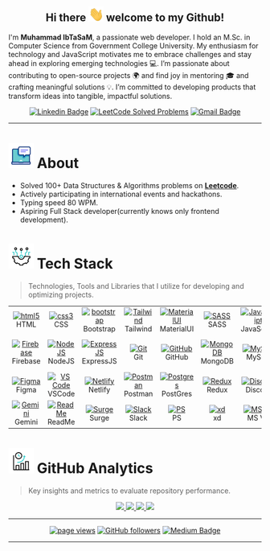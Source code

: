 <h2 align="center"> Hi there <img src="https://raw.githubusercontent.com/ABSphreak/ABSphreak/master/gifs/Hi.gif" width="30px"> welcome to my Github!</h2>

I'm **Muhammad IbTaSaM**, a passionate web developer. I hold an M.Sc. in Computer Science from Government College University. My enthusiasm for technology and JavaScript motivates me to embrace challenges and stay ahead in exploring emerging technologies 💻. I’m passionate about contributing to open-source projects 🌍 and find joy in mentoring 🎓 and crafting meaningful solutions 💡. I’m committed to developing products that transform ideas into tangible, impactful solutions.

<div align="center">

[![Linkedin Badge](https://img.shields.io/badge/-ibtasam116-blue?style=flat-square&logo=Linkedin&logoColor=white&link=https://www.linkedin.com/in/ibtasam116/)](https://www.linkedin.com/in/ibtasam116/)
[![LeetCode Solved Problems](https://img.shields.io/badge/dynamic/json?style=flat-square&labelColor=black&color=%23ffa116&label=Solved&query=solved&url=https%3A%2F%2Fleetcode-badge.vercel.app%2Fapi%2Fusers%2Fibtasam116&logo=leetcode&logoColor=blue)](https://leetcode.com/u/ibtasam116/)
[![Gmail Badge](https://img.shields.io/badge/-ibtasam116@gmail.com-c14438?style=flat-square&logo=Gmail&logoColor=white&link=mailto:ibtasam116@gmail.com)](mailto:ibtasam116@gmail.com)

</div>

---

<h1 align="left"> <img src="./animation/about.gif" width="50px"> About </h1>

- Solved 100+ Data Structures & Algorithms problems on **[Leetcode](https://leetcode.com/u/ibtasam116/)**.
- Actively participating in international events and hackathons.
- Typing speed 80 WPM.
- Aspiring Full Stack developer(currently knows only frontend development).

<h1 align="left"> <img src="./animation/technology.gif" width="50px"> Tech Stack</h1>

> Technologies, Tools and Libraries that I utilize for developing and optimizing projects.

<table>
  <tr>
    <td align="center" width="96">
      <a href="https://html.com/"> <img src="https://skillicons.dev/icons?i=html" alt="html5" width="48" height="48" />
      </a>
      <br>HTML
    </td>
    <td align="center" width="96">
      <a href="https://web.dev/learn/css"> <img src="https://skillicons.dev/icons?i=css" alt="css3" width="48" height="48" />
      </a>
      <br>CSS
    </td>
    <td align="center" width="96">
      <a href="https://getbootstrap.com/"><img src="https://skillicons.dev/icons?i=bootstrap" alt="bootstrap"  width="48" height="48"  />
      </a>
      <br>Bootstrap
    </td>
    <td align="center" width="96">
      <a href="https://tailwindcss.com/"><img src="https://skillicons.dev/icons?i=tailwind" alt="Tailwind"  width="48" height="48"  />
      </a>
      <br>Tailwind
    </td>
    <td align="center" width="96">
      <a href="https://mui.com/material-ui/"><img src="https://skillicons.dev/icons?i=materialui" alt="MaterialUI"  width="48" height="48"  />
      </a>
      <br>MaterialUI
    </td>
    <td align="center" width="96">
      <a href="https://sass-lang.com/"><img src="https://skillicons.dev/icons?i=sass"  alt="SASS"  width="48" height="48"  />
      </a>
      <br>SASS
    </td>
    <td align="center" width="96">
      <a href="https://www.javascript.com/"><img src="https://skillicons.dev/icons?i=js"  alt="JavaScript"  width="48" height="48" />
      </a>
      <br>JavaScript
    </td>
    <td align="center" width="96">
      <a href="https://www.typescriptlang.org/"><img src="https://skillicons.dev/icons?i=ts" alt="TypeScript" width="48" height="48" />
      </a>
      <br>TypeScript
    </td>
    <td align="center" width="96">
      <a href="https://react.dev/"><img src="https://skillicons.dev/icons?i=react"  alt="ReactJS"  width="48" height="48" />
      </a>
      <br>ReactJS
    </td>
    <td align="center" width="96">
      <a href="https://nextjs.org/"><img src="https://skillicons.dev/icons?i=nextjs"  alt="NextJS"  width="48" height="48" />
      </a>
      <br>NextJS
    </td>
  </tr>
  <tr>
    <td align="center" width="96">
      <a href="https://firebase.google.com/"><img src="https://skillicons.dev/icons?i=firebase" alt="Firebase" width="48" height="48" />
      </a>
      <br>Firebase
    </td>
   <td align="center" width="96">
      <a href="#macropower-tech"><img src="https://skillicons.dev/icons?i=nodejs" alt="NodeJS" width="48" height="48" />
      </a>
      <br>NodeJS
    </td>
    <td align="center" width="96">
      <a href="#macropower-tech"><img src="https://skillicons.dev/icons?i=express" alt="ExpressJS" width="48" height="48" />
      </a>
      <br>ExpressJS
    </td>
    <td align="center" width="96">
      <a href="#macropower-tech"><img src="https://skillicons.dev/icons?i=git" alt="Git" width="48" height="48" />
      </a>
      <br>Git
    </td>
    <td align="center" width="96">
      <a href="#macropower-tech"><img src="https://skillicons.dev/icons?i=github" alt="GitHub" width="48" height="48" />
      </a>
      <br>GitHub
    </td>
     <td align="center" width="96">
      <a href="#macropower-tech"><img src="https://skillicons.dev/icons?i=mongodb" alt="MongoDB" width="48" height="48" />
      </a>
      <br>MongoDB
    </td>
    <td align="center" width="96">
      <a href="#macropower-tech"><img src="https://skillicons.dev/icons?i=mysql" alt="MySQL" width="48" height="48" />
      </a>
      <br>MySQL
    </td>
    <td align="center" width="96">
      <a href="#macropower-tech"><img src="https://skillicons.dev/icons?i=vercel" alt="Vercel" width="48" height="48" />
      </a>
      <br>Vercel
    </td>
    <td align="center" width="96">
      <a href="#macropower-tech"><img src="https://skillicons.dev/icons?i=c" alt="C Language" width="48" height="48" />
      </a>
      <br>C
    </td>
    <td align="center" width="96">
      <a href="#macropower-tech"><img src="https://skillicons.dev/icons?i=cpp" alt="C Plus Plus" width="48" height="48" />
      </a>
      <br>C ++
    </td>
    </td>
  </tr>
  <tr>
  <td align="center" width="96">
      <a href="#macropower-tech"><img src="https://skillicons.dev/icons?i=figma" alt="Figma" width="48" height="48" />
      </a>
      <br>Figma
    </td>
   <td align="center" width="96">
      <a href="#macropower-tech"><img src="https://skillicons.dev/icons?i=vscode" alt="VS Code" width="48" height="48" />
      </a>
      <br>VSCode
    </td>
    <td align="center" width="96">
      <a href="#macropower-tech"><img src="https://skillicons.dev/icons?i=netlify" alt="Netlify" width="48" height="48" />
      </a>
      <br>Netlify
    </td> 
    <td align="center" width="96">
      <a href="#macropower-tech"><img src="https://skillicons.dev/icons?i=postman" alt="Postman" width="48" height="48" />
      </a>
      <br>Postman
    </td>
    <td align="center" width="96">
      <a href="#macropower-tech"><img src="https://skillicons.dev/icons?i=postgres" alt="Postgres" width="48" height="48" />
      </a>
      <br>PostGres
    </td>
    <td align="center" width="96">
      <a href="#macropower-tech"><img src="https://skillicons.dev/icons?i=redux" alt="Redux" width="48" height="48" />
      </a>
      <br>Redux
    </td>
    <td align="center" width="96">
      <a href="#macropower-tech"><img src="https://skillicons.dev/icons?i=discord" alt="Discord" width="48" height="48" />
      </a>
      <br>Discord
    </td>
    <td align="center" width="96">
      <a href="#macropower-tech"><img src="https://skillicons.dev/icons?i=graphql" alt="GraphQL" width="48" height="48" />
      </a>
      <br>GraphQL
    </td>
    <td align="center" width="96">
      <a href="#macropower-tech"><img src="https://skillicons.dev/icons?i=npm" alt="NPM" width="48" height="48" />
      </a>
      <br>NPM
    </td>
    <td align="center" width="96">
      <a href="#macropower-tech"><img src="https://skillicons.dev/icons?i=sublime" alt="Sublime" width="48" height="48" />
      </a>
      <br>Sublime
    </td>
  </tr>
  <tr>
    <td align="center" width="96">
      <a href="#macropower-tech"><img src="https://www.vectorlogo.zone/logos/gemini/gemini-icon.svg" alt="Gemini" width="48" height="48" />
      </a>
      <br>Gemini
    </td>
    <td align="center" width="96">
      <a href="#macropower-tech"><img src="https://www.vectorlogo.zone/logos/readmeio/readmeio-icon.svg" alt="ReadMe" width="48" height="48" />
      </a>
      <br>ReadMe
    </td>
  <td align="center" width="96">
      <a href="#macropower-tech"><img src="https://www.vectorlogo.zone/logos/surgesh/surgesh-icon.svg" alt="Surge" width="48" height="48" />
      </a>
      <br>Surge
    <td align="center" width="96">
      <a href="#macropower-tech"><img src="https://www.vectorlogo.zone/logos/slack/slack-icon.svg" alt="Slack" width="48" height="48" />
      </a>
      <br>Slack
    </td>
    <td align="center" width="96">
      <a href="#macropower-tech"><img src="https://skillicons.dev/icons?i=ps" alt="PS" width="48" height="48" />
      </a>
      <br>PS
    </td>
    <td align="center" width="96">
      <a href="#macropower-tech"><img src="https://skillicons.dev/icons?i=xd" alt="xd" width="48" height="48" />
      </a>
      <br>xd
    </td>
    <td align="center" width="96">
      <a href="#macropower-tech"><img src="https://www.vectorlogo.zone/logos/microsoft_vb/microsoft_vb-icon.svg" alt="MS VB" width="48" height="48" />
      </a>
      <br>MS VB
    </td>
      <td align="center" width="96">
      <a href="#macropower-tech"><img src="https://www.vectorlogo.zone/logos/trello/trello-icon.svg" alt="Trello" width="48" height="48" />
      </a>
      <br>Trello
    </td>
    </td>
      <td align="center" width="96">
      <a href="#macropower-tech"><img src="https://www.vectorlogo.zone/logos/reddit/reddit-tile.svg" alt="Reddit" width="48" height="48" />
      </a>
      <br>Reddit
    </td> 
    <td align="center" width="96">
      <a href="#macropower-tech"><img src="https://www.vectorlogo.zone/logos/canva/canva-icon.svg" alt="Canva" width="48" height="48" />
      </a>
      <br>Canva
    </td>
  </tr>
</table>

<h1 align="left"> <img src="./animation/analytics.gif" width="50px"> GitHub Analytics</h1>

> Key insights and metrics to evaluate repository performance.

<p align="center">
  <a href="https://github.com/ibtasam116">
  <img height="180em" src="https://github-readme-stats-git-masterrstaa-rickstaa.vercel.app/api?username=ibtasam116&show_icons=true&theme=algolia&include_all_commits=true&count_private=true"/>
  <img height="180em" src="https://github-readme-stats-eight-theta.vercel.app/api/top-langs/?username=ibtasam116&layout=compact&langs_count=8&theme=algolia"/>
  </a>
  <a href="https://github.com/ibtasam116">
  <img height="150em" src="https://github-readme-streak-stats.herokuapp.com/?user=ibtasam116&show_icons=true&locale=en&layout=demo&theme=algolia&hide_border=true" />
    <img height="150em" src="https://github-readme-activity-graph.vercel.app/graph?username=ibtasam116&bg_color=050F2C&color=2BD492&line=042F56&point=0195DD&area_color=0269A3&border_radius=100%&title_color=0269A3&border_radius=100%"/>
  </a> 
</p>

---

<div align="center">

[![page views](https://komarev.com/ghpvc/?username=ibtasam116&color=ff3377)](https://github.com/ibtasam116)
[![GitHub followers](https://img.shields.io/github/followers/ibtasam116?label=Follow&style=social)](https://github.com/ibtasam116)
[![Medium Badge](https://img.shields.io/badge/-@ibtasam116-6f1727?style=flat-square&labelColor=000000&logo=Medium&link=https://medium.com/@ibtasam116)](https://medium.com/@ibtasam116)

</div>

---
